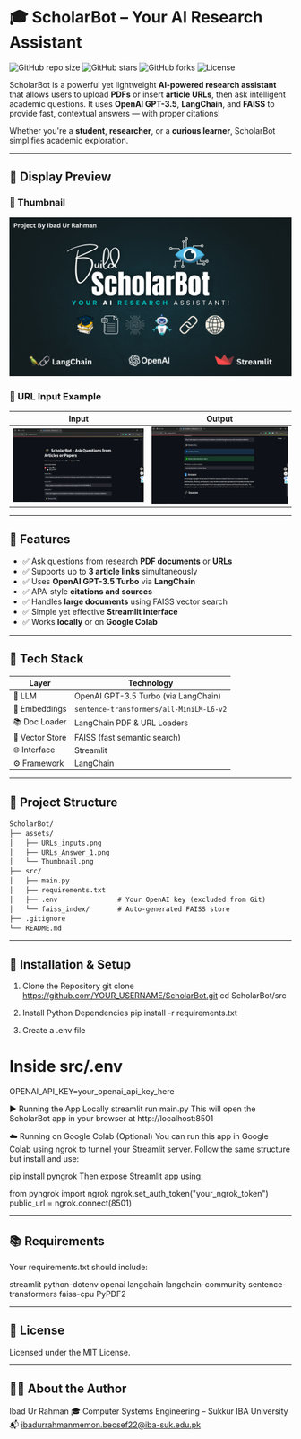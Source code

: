 # 🎓 ScholarBot – Your AI Research Assistant

![GitHub repo size](https://img.shields.io/github/repo-size/Ibad-Ur-Rahman-Memon/ScholarBot)
![GitHub stars](https://img.shields.io/github/stars/Ibad-Ur-Rahman-Memon/ScholarBot?style=social)
![GitHub forks](https://img.shields.io/github/forks/Ibad-Ur-Rahman-Memon/ScholarBot?style=social)
![License](https://img.shields.io/github/license/Ibad-Ur-Rahman-Memon/ScholarBot)

ScholarBot is a powerful yet lightweight **AI-powered research assistant** that allows users to upload **PDFs** or insert **article URLs**, then ask intelligent academic questions. It uses **OpenAI GPT-3.5**, **LangChain**, and **FAISS** to provide fast, contextual answers — with proper citations!

Whether you're a **student**, **researcher**, or a **curious learner**, ScholarBot simplifies academic exploration.

---
## 📸 Display Preview

### 🔖 Thumbnail  
![Thumbnail](assets/Thumbnail.png)

### 🔗 URL Input Example  
| Input | Output |
|-------|--------|
| ![URLs Input](assets/URLs_inputs.png) | ![Answer](assets/URLs_Answer_1.png) |

---
## 🚀 Features

- ✅ Ask questions from research **PDF documents** or **URLs**
- ✅ Supports up to **3 article links** simultaneously
- ✅ Uses **OpenAI GPT-3.5 Turbo** via **LangChain**
- ✅ APA-style **citations and sources**
- ✅ Handles **large documents** using FAISS vector search
- ✅ Simple yet effective **Streamlit interface**
- ✅ Works **locally** or on **Google Colab**

---
## 🧱 Tech Stack

| Layer           | Technology                               |
|----------------|-------------------------------------------|
| 💬 LLM           | OpenAI GPT-3.5 Turbo (via LangChain)     |
| 🧠 Embeddings     | `sentence-transformers/all-MiniLM-L6-v2` |
| 📚 Doc Loader     | LangChain PDF & URL Loaders             |
| 🧮 Vector Store   | FAISS (fast semantic search)            |
| 🌐 Interface      | Streamlit                               |
| ⚙️ Framework      | LangChain                               |

---
## 🧩 Project Structure

```txt
ScholarBot/
├── assets/
│   ├── URLs_inputs.png
│   ├── URLs_Answer_1.png
│   └── Thumbnail.png
├── src/
│   ├── main.py
│   ├── requirements.txt
│   ├── .env               # Your OpenAI key (excluded from Git)
│   └── faiss_index/       # Auto-generated FAISS store
├── .gitignore
└── README.md
```
---
## 🔧 Installation & Setup

1. Clone the Repository
git clone https://github.com/YOUR_USERNAME/ScholarBot.git
cd ScholarBot/src

2. Install Python Dependencies
pip install -r requirements.txt

3. Create a .env file
# Inside src/.env
OPENAI_API_KEY=your_openai_api_key_here

▶️ Running the App Locally
streamlit run main.py
This will open the ScholarBot app in your browser at http://localhost:8501

☁️ Running on Google Colab (Optional)
You can run this app in Google Colab using ngrok to tunnel your Streamlit server.
Follow the same structure but install and use:

pip install pyngrok
Then expose Streamlit app using:

from pyngrok import ngrok
ngrok.set_auth_token("your_ngrok_token")
public_url = ngrok.connect(8501)

---
## 📚 Requirements
Your requirements.txt should include:

streamlit
python-dotenv
openai
langchain
langchain-community
sentence-transformers
faiss-cpu
PyPDF2

---
## 📜 License
Licensed under the MIT License.

---
## 🙋‍♂️ About the Author
Ibad Ur Rahman
🎓 Computer Systems Engineering – Sukkur IBA University
📬 ibadurrahmanmemon.becsef22@iba-suk.edu.pk
